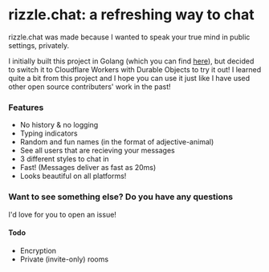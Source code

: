 # rizzle.chat: a refreshing way to chat

rizzle.chat was made because I wanted to speak your true mind in public settings, privately.

I initially built this project in Golang (which you can find [here](https://github.com/edwardwc/old-chat "here")), but decided to switch it to Cloudflare Workers with Durable Objects to try it out! I learned quite a bit from this project and I hope you can use it just like I have used other open source contributers' work in the past! 

### Features
- No history & no logging
- Typing indicators
- Random and fun names (in the format of adjective-animal)
- See all users that are recieving your messages
- 3 different styles to chat in
- Fast! (Messages deliver as fast as 20ms)
- Looks beautiful on all platforms!

### Want to see something else? Do you have any questions
I'd love for you to open an issue!

#### Todo
- Encryption
- Private (invite-only) rooms
